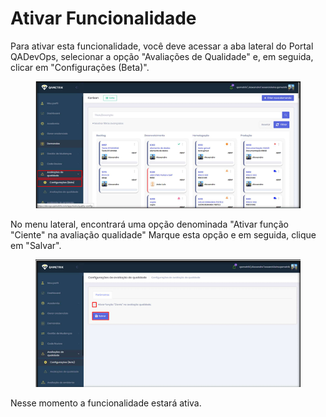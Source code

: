# Ativar Funcionalidade

Para ativar esta funcionalidade, você deve acessar a aba lateral do Portal QADevOps, selecionar a opção "Avaliações de Qualidade" e, em seguida, clicar em "Configurações (Beta)".

<figure><img src="../.gitbook/assets/image (88).png" alt=""><figcaption></figcaption></figure>

No menu lateral, encontrará uma opção denominada "Ativar função "Ciente" na avaliação qualidade" Marque esta opção e em seguida, clique em "Salvar".

<figure><img src="../.gitbook/assets/image (89).png" alt=""><figcaption></figcaption></figure>

Nesse momento a funcionalidade estará ativa.
